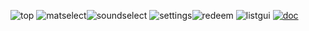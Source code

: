 ![top](https://cdn.kiranhart.com/spigot/vouchers/top.png)
![matselect](https://cdn.kiranhart.com/spigot/vouchers/materialselect.gif)![soundselect](https://cdn.kiranhart.com/spigot/vouchers/soundselect.gif)
![settings](https://cdn.kiranhart.com/spigot/vouchers/vouchersettings.gif)![redeem](https://cdn.kiranhart.com/spigot/vouchers/voucherredeem.gif)
![listgui](https://cdn.kiranhart.com/spigot/vouchers/listgui.gif)
[![doc](https://cdn.kiranhart.com/spigot/vouchers/documentation.png)](https://docs.tweetzy.ca/official-plugins/vouchers)